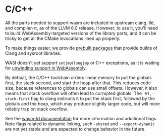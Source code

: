# C/C++

All the parts needed to support wasm are included in upstream clang, lld, and
compiler-rt, as of the LLVM 8.0 release. However, to use it, you'll need
to build WebAssembly-targeted versions of the library parts, and it can
be tricky to get all the CMake invocations lined up properly.

To make things easier, we provide
[prebuilt packages](https://github.com/WebAssembly/wasi-sdk/releases)
that provide builds of Clang and sysroot libraries.

WASI doesn't yet support `setjmp`/`longjmp` or C++ exceptions, as it is
waiting for [unwinding support in WebAssembly].

By default, the C/C++ toolchain orders linear memory to put the globals first,
the stack second, and start the heap after that. This reduces code size,
because references to globals can use small offsets. However, it also means
that stack overflow will often lead to corrupted globals. The
`-Wl,--stack-first` flag to clang instructs it to put the stack first, followed
by the globals and the heap, which may produce slightly larger code, but will
more reliably trap on stack overflow.

See the [wasm-ld documentation] for more information and additional flags. Note
flags related to dynamic linking, such `-shared` and `--export-dynamic` are
not yet stable and are expected to change behavior in the future.

[unwinding support in WebAssembly]: https://github.com/WebAssembly/exception-handling/
[wasm-ld documentation]: https://lld.llvm.org/WebAssembly.html
